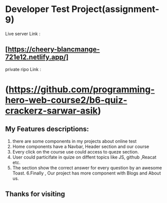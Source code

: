 
# Developer Test Project(assignment-9)

Live server Link : 
## [https://cheery-blancmange-721e12.netlify.app/]

private ripo Link :
# (https://github.com/programming-hero-web-course2/b6-quiz-crackerz-sarwar-asik)




## My Features descriptions: 
1. there are some components in my projects about online test
2. Home components have a Navbar, Header section and our course
3. Every click on the course use could access to queze section.
4. User could particifate in quize on diffent topics like JS, github ,Reacat etc.
5. The section show the correct answer for every question by an awesome Toast.
6.Finally , Our project has more component with Blogs and About us.

## Thanks for visiting


